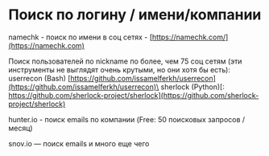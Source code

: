 # Поиск по логину / имени/компании

namechk - поиск по имени в соц сетях - [https://namechk.com/](https://namechk.com)

Поиск пользователей по nickname по более, чем 75 соц сетям (эти инструменты не выглядят очень крутыми, но они хотя бы есть):\
userrecon (Bash) [https://github.com/issamelferkh/userrecon](https://github.com/issamelferkh/userrecon)\
sherlock (Python)[: https://github.com/sherlock-project/sherlock](https://github.com/sherlock-project/sherlock)

hunter.io - поиск emails по компании (Free: 50 поисковых запросов / месяц)

snov.io — поиск emails и много еще чего

